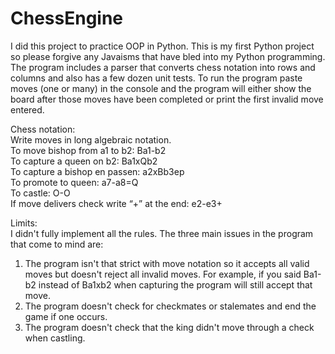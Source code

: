 # ChessEngine
I did this project to practice OOP in Python. This is my first Python project so please forgive any Javaisms that have bled into my Python programming. The program includes a parser that converts chess notation into rows and columns and also has a few dozen unit tests. To run the program paste moves (one or many) in the console and the program will either show the board after those moves have been completed or print the first invalid move entered.

Chess notation:  
Write moves in long algebraic notation.  
To move bishop from a1 to b2: Ba1-b2  
To capture a queen on b2: Ba1xQb2  
To capture a bishop en passen: a2xBb3ep  
To promote to queen: a7-a8=Q  
To castle: O-O  
If move delivers check write “+” at the end: e2-e3+  

Limits:  
I didn't fully implement all the rules. The three main issues in the program that come to mind are:  
1) The program isn't that strict with move notation so it accepts all valid moves but doesn't reject all invalid moves. For example, if you said Ba1-b2 instead of Ba1xb2 when capturing the program will still accept that move.  
2) The program doesn't check for checkmates or stalemates and end the game if one occurs.  
3) The program doesn't check that the king didn't move through a check when castling.  

